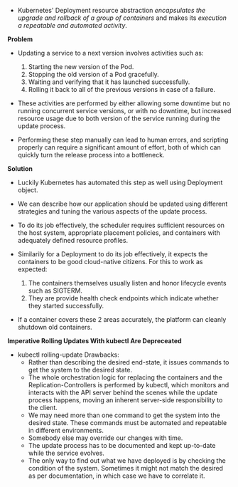 * Kubernetes' Deployment resource abstraction *encapsulates the upgrade and rollback of a group of containers* and makes its *execution a repeatable and automated activity*.

**Problem**
* Updating a service to a next version involves activities such as:
    1. Starting the new version of the Pod.
    2. Stopping the old version of a Pod gracefully.
    3. Waiting and verifying that it has launched successfully.
    4. Rolling it back to all of the previous versions in case of a failure.

* These activities are performed by either allowing some downtime but no running concurrent service versions, or with no downtime, but increased resource usage due to both version of the service running during the update process.

* Performing these step manually can lead to human errors, and scripting properly can require a significant amount of effort, both of which can quickly turn the release process into a bottleneck.

**Solution**
* Luckily Kubernetes has automated this step as well using Deployment object.
* We can describe how our application should be updated using different strategies and tuning the various aspects of the update process.

* To do its job effectively, the scheduler requires sufficient resources on the host system, appropriate placement policies, and containers with adequately defined resource profiles.

* Similarily for a Deployment to do its job effectively, it expects the containers to be good cloud-native citizens. For this to work as expected:
    1. The containers themselves usually listen and honor lifecycle events such as SIGTERM.
    2. They are provide health check endpoints which indicate whether they started successfully.
* If a container covers these 2 areas accurately, the platform can cleanly shutdown old containers.

**Imperative Rolling Updates With kubectl Are Depreceated**
* kubectl rolling-update Drawbacks:
    * Rather than describing the desired end-state, it issues commands to get the system to the desired state.
    * The whole orchestration logic for replacing the containers and the Replication-Controllers is performed by kubectl, which monitors and interacts with the API server behind the scenes while the update process happens, moving an inherent server-side responsibility to the client.
    * We may need more than one command to get the system into the desired state. These commands must be automated and repeatable in different environments.
    * Somebody else may override our changes with time.
    * The update process has to be documented and kept up-to-date while the service evolves.
    * The only way to find out what we have deployed is by checking the condition of the system. Sometimes it might not match the desired as per documentation, in which case we have to correlate it.